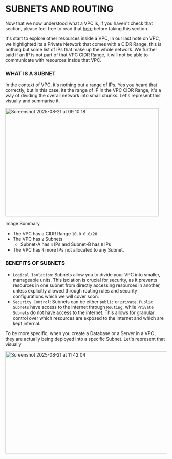 # SUBNETS AND ROUTING
Now that we now understood what a VPC is, if you haven't check that section, please feel free to read
that [here](https://github.com/coredataengineers/CDE-BOOTCAMP/blob/main/09_aws_cloud/03-Virtual-Private-Cloud(VPC)/01-VPC-Overview.md) 
before taking this section.

It's start to explore other resources inside a VPC, in our last note on VPC, we highlighted its a Private Network
that comes with a CIDR Range, this is nothing but some list of IPs that make up the whole network. We
further said if an IP is not part of that VPC CIDR Range, it will not be able to communicate with 
resources inside that VPC.

### WHAT IS A SUBNET
In the context of VPC, it's nothing but a range of IPs. Yes you heard that correctly, but in this case, its
the range of IP in the VPC CIDR Range, it's a way of dividing the overall network into small chunks. Let's represent this visually and summarise it.

<img width="479" height="338" alt="Screenshot 2025-08-21 at 09 10 18" src="https://github.com/user-attachments/assets/c612ad95-7494-4a13-9012-dcdc230ee303" />

Image Summary
- The VPC has a CIDR Range `10.0.0.0/28`
- The VPC has `2` Subnets
  - Subnet-A has `4` IPs and Subnet-B has `8` IPs
- The VPC has `4` more IPs not allocated to any Subnet.

### BENEFITS OF SUBNETS
- `Logical Isolation`: Subnets allow you to divide your VPC into smaller, manageable units. This isolation is crucial for security, as it prevents resources in one subnet from directly accessing resources in another, unless explicitly allowed through routing rules and security configurations which we will cover soon.
- `Security Control`: Subnets can be either `public` or `private`. `Public Subnets` have access to the internet through `Routing`, while `Private Subnets` do not have access to the internet. This allows for granular control over which resources are exposed to the internet and which are kept internal.

To be more specific, when you create a Database or a Server in a VPC , they are actually being deployed into a specific Subnet. Let's represent that visually

<img width="664" height="319" alt="Screenshot 2025-08-21 at 11 42 04" src="https://github.com/user-attachments/assets/c784047c-a006-44af-978e-9ebaff749991" />





